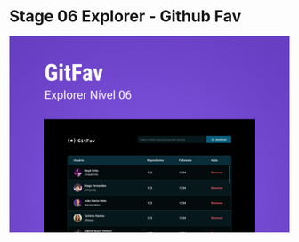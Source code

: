 # Stage 06 Explorer - Github Fav

<img src="./assets/media/Capa.jpg" alt="capa do projeto" title="Github Fav">